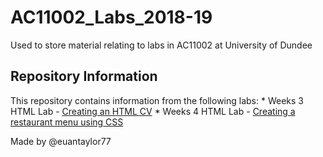 # AC11002_Labs_2018-19
Used to store material relating to labs in AC11002 at University of Dundee

<h2>Repository Information</h2>
This repository contains information from the following labs:
* Weeks 3 HTML Lab - <a href="week3/cv.html">Creating an HTML CV</a>
* Weeks 4 HTML Lab - <a href="week4/restaurant.html">Creating a restaurant menu using CSS</a>


Made by @euantaylor77
